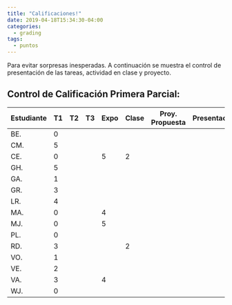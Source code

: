 ```yaml
---
title: "Calificaciones!"
date: 2019-04-18T15:34:30-04:00
categories:
  - grading
tags:
  - puntos
---
```


Para evitar sorpresas inesperadas. A continuación se muestra el control de presentación de las tareas, actividad en clase y proyecto.

## Control de Calificación Primera Parcial:

Estudiante | T1 | T2 | T3 | Expo | Clase | Proy. Propuesta | Presentación
---------- | -- | -- | -- | ---- | ----- | --------------- | ------------
BE.        |  0 |    |    |      |       |                 |
CM.        |  5 |    |    |      |       |                 |
CE.        |  0 |    |    |   5  | 2     |                 |
GH.        |  5 |    |    |      |       |                 |
GA.        |  1 |    |    |      |       |                 |
GR.        |  3 |    |    |      |       |                 |
LR.        |  4 |    |    |      |       |                 |
MA.        |  0 |    |    |   4  |       |                 |
MJ.        |  0 |    |    |   5  |       |                 |
PL.        |  0 |    |    |      |       |                 |
RD.        |  3 |    |    |      | 2     |                 |
VO.        |  1 |    |    |      |       |                 |
VE.        |  2 |    |    |      |       |                 |
VA.        |  3 |    |    |   4  |       |                 |
WJ.        |  0 |    |    |      |       |                 |



